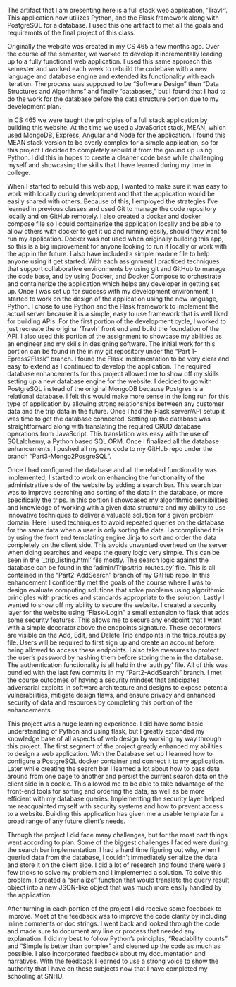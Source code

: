 The artifact that I am presenting here is a full stack web application, ‘Travlr’. This application now utilizes Python, and the Flask framework along with PostgreSQL for a database. I used this one artifact to met all the goals and requiremnts of the final project of this class. 

Originally the website was created in my CS 465 a few months ago. Over the course of the semester, we worked to develop it incrementally leading up to a fully functional web application. I used this same approach this semester and worked each week to rebuild the codebase with a new language and database engine and extended its functionality with each iteration. The process was supposed to be “Software Design” then “Data Structures and Algorithms” and finally “databases,” but I found that I had to do the work for the database before the data structure portion due to my development plan. 

In CS 465 we were taught the principles of a full stack application by building this website. At the time we used a JavaScript stack, MEAN, which used MongoDB, Express, Angular and Node for the application. I found this MEAN stack version to be overly complex for a simple application, so for this project I decided to completely rebuild it from the ground up using Python. I did this in hopes to create a cleaner code base while challenging myself and showcasing the skills that I have learned during my time in college. 

When I started to rebuild this web app, I wanted to make sure it was easy to work with locally during development and that the application would be easily shared with others. Because of this, I employed the strategies I've learned in previous classes and used Git to manage the code repository locally and on GitHub remotely. I also created a docker and docker compose file so I could containerize the application locally and be able to allow others with docker to get it up and running easily, should they want to run my application. Docker was not used when originally building this app, so this is a big improvement for anyone looking to run it locally or work with the app in the future. I also have included a simple readme file to help anyone using it get started. With each assignment I practiced techniques that support collaborative environments by using git and GitHub to manage the code base, and by using Docker, and Docker Compose to orchestrate and containerize the application which helps any developer in getting set up.
Once I was set up for success with my development environment, I started to work on the design of the application using the new language, Python. I chose to use Python and the Flask framework to implement the actual server because it is a simple, easy to use framework that is well liked for building APIs. For the first portion of the development cycle, I worked to just recreate the original ‘Travlr’ front end and build the foundation of the API. I also used this portion of the assignment to showcase my abilities as an engineer and my skills in designing software. The initial work for this portion can be found in the in my git repository under the “Part 1-Epress2Flask” branch. I found the Flask implementation to be very clear and easy to extend as I continued to develop the application. 
The required database enhancements for this project allowed me to show off my skills setting up a new database engine for the website. I decided to go with PostgreSQL instead of the original MongoDB because Postgres is a relational database. I felt this would make more sense in the long run for this type of application by allowing strong relationships between any customer data and the trip data in the future. Once I had the Flask server/API setup it was time to get the database connected. Setting up the database was straightforward along with translating the required CRUD database operations from JavaScript. This translation was easy with the use of SQLalchemy, a Python based SQL ORM. Once I finalized all the database enhancements, I pushed all my new code to my GitHub repo under the branch “Part3-Mongo2PosgreSQL”.

Once I had configured the database and all the related functionality was implemented, I started to work on enhancing the functionality of the administrative side of the website by adding a search bar. This search bar was to improve searching and sorting of the data in the database, or more specifically the trips. In this portion I showcased my algorithmic sensibilities and knowledge of working with a given data structure and my ability to use innovative techniques to deliver a valuable solution for a given problem domain.
Here I used techniques to avoid repeated queries on the database for the same data when a user is only sorting the data. I accomplished this by using the front end templating engine Jinja to sort and order the data completely on the client side. This avoids unwanted overhead on the server when doing searches and keeps the query logic very simple. This can be seen in the ‘_trip_listing.html’ file mostly. The search logic against the database can be found in the ‘admin/Trips/trip_routes.py’ file. This is all contained in the “Part2-AddSearch” branch of my GitHub repo. In this enhancement I confidently met the goals of the course where I was to design evaluate computing solutions that solve problems using algorithmic principles with practices and standards appropriate to the solution. 
Lastly I wanted to show off my ability to secure the website. I created a security layer for the website using “Flask-Login” a small extension to flask that adds some security features. This allows me to secure any endpoint that I want with a simple decorator above the endpoints signature. These decorators are visible on the Add, Edit, and Delete Trip endpoints in the trips_routes.py file. Users will be required to first sign up and create an account before being allowed to access these endpoints. I also take measures to protect the user’s password by hashing them before storing them in the database. The authentication functionality is all held in the ‘auth.py’ file. All of this was bundled with the last few commits in my “Part2-AddSearch” branch. I met the course outcomes of having a security mindset that anticipates adversarial exploits in software architecture and designs to expose potential vulnerabilities, mitigate design flaws, and ensure privacy and enhanced security of data and resources by completing this portion of the enhancements.

This project was a huge learning experience. I did have some basic understanding of Python and using flask, but I greatly expanded my knowledge base of all aspects of web design by working my way through this project. The first segment of the project greatly enhanced my abilities to design a web application. With the Database set up I learned how to configure a PostgreSQL docker container and connect it to my application. Later while creating the search bar I learned a lot about how to pass data around from one page to another and persist the current search data on the client side in a cookie. This allowed me to be able to take advantage of the front-end tools for sorting and ordering the data, as well as be more efficient with my database queries. Implementing the security layer helped me reacquainted myself with security systems and how to prevent access to a website. Building this application has given me a usable template for a broad range of any future client’s needs. 
 
Through the project I did face many challenges, but for the most part things went according to plan. Some of the biggest challenges I faced were during the search bar implementation. I had a hard time figuring out why, when I queried data from the database, I couldn’t immediately serialize the data and store it on the client side. I did a lot of research and found there were a few tricks to solve my problem and I implemented a solution. To solve this problem, I created a “serialize” function that would translate the query result object into a new JSON-like object that was much more easily handled by the application. 

After turning in each portion of the project I did receive some feedback to improve. Most of the feedback was to improve the code clarity by including inline comments or doc strings. I went back and looked through the code and made sure to document any line or process that needed any explanation. I did my best to follow Python’s principles, “Readability counts” and “Simple is better than complex” and cleaned up the code as much as possible. I also incorporated feedback about my documentation and narratives. With the feedback I learned to use a strong voice to show the authority that I have on these subjects now that I have completed my schooling at SNHU.
